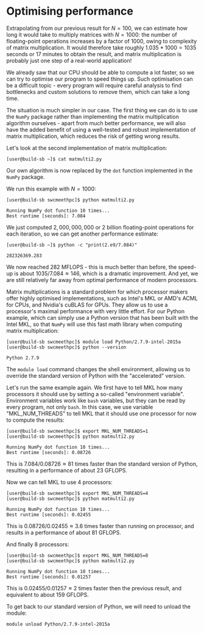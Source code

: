 # Optimising performance

Extrapolating from our previous result for $N=100$, we can estimate how long it would take to multiply matrices with $N=1000$: the number of floating-point operations increases by a factor of $1000$, owing to complexity of matrix multiplication. It would therefore take roughly $1.035*1000=1035$ seconds or 17 minutes to obtain the result, and matrix multiplication is probably just one step of a real-world application!

We already saw that our CPU should be able to compute a lot faster, so we can try to optimise our program to speed things up. Such optimisation can be a difficult topic - every program will require careful analysis to find bottlenecks and custom solutions to remove them, which can take a long time.

The situation is much simpler in our case. The first thing we can do is to use the `NumPy` package rather than implementing the matrix multiplication algorithm ourselves - apart from much better performance, we will also have the added benefit of using a well-tested and robust implementation of matrix multiplication, which reduces the risk of getting wrong results.

Let's look at the second implementation of matrix multiplication:
```
[user@build-sb ~]$ cat matmulti2.py
```
Our own algorithm is now replaced by the `dot` function implemented in the `NumPy` package.

We run this example with $N=1000$:
```
[user@build-sb swcmeethpc]$ python matmulti2.py
```
~~~ {.output}
Running NumPy dot function 10 times...
Best runtime [seconds]: 7.084
~~~

We just computed $2,000,000,000$ or 2 billion floating-point operations for each iteration, so we can get another performance estimate:
```
[user@build-sb ~]$ python -c "print(2.e9/7.084)"
```
~~~ {.python}
282326369.283
~~~
We now reached 282 MFLOPS - this is much better than before, the speed-up is about $1035/7.084\approx 146$, which is a dramatic improvement. And yet, we are still relatively far away from optimal performance of modern processors.

Matrix multiplications is a standard problem for which processor makers offer highly optimised implementations, such as Intel's MKL or AMD's ACML for CPUs, and Nvidia's cuBLAS for GPUs. They allow us to use a processor's maximal performance with very little effort. For our Python example, which can simply use a Python version that has been built with the Intel MKL, so that `NumPy` will use this fast math library when computing matrix multiplication:
```
[user@build-sb swcmeethpc]$ module load Python/2.7.9-intel-2015a
[user@build-sb swcmeethpc]$ python --version
```
~~~ {.output}
Python 2.7.9
~~~
The `module load` command changes the shell environment, allowing us to override the standard version of Python with the "accelerated" version.

Let's run the same example again. We first have to tell MKL how many processors it should use by setting a so-called "environment variable". Environment variables work like `bash` variables, but they can be read by every program, not only `bash`. In this case, we use variable "MKL\_NUM\_THREADS" to tell MKL that it should use one processor for now to compute the results:
```
[user@build-sb swcmeethpc]$ export MKL_NUM_THREADS=1
[user@build-sb swcmeethpc]$ python matmulti2.py
```
~~~ {.output}
Running NumPy dot function 10 times...
Best runtime [seconds]: 0.08726
~~~

This is $7.084/0.08726\approx 81$ times faster than the standard version of Python, resulting in a performance of about 23 GFLOPS.

Now we can tell MKL to use 4 processors:
```
[user@build-sb swcmeethpc]$ export MKL_NUM_THREADS=4
[user@build-sb swcmeethpc]$ python matmulti2.py
```
~~~ {.output}
Running NumPy dot function 10 times...
Best runtime [seconds]: 0.02455

~~~

This is $0.08726/0.02455\approx 3.6$ times faster than running on processor, and results in a performance of about 81 GFLOPS.

And finally 8 processors:
```
[user@build-sb swcmeethpc]$ export MKL_NUM_THREADS=8
[user@build-sb swcmeethpc]$ python matmulti2.py
```
~~~ {.output}
Running NumPy dot function 10 times...
Best runtime [seconds]: 0.01257
~~~

This is $0.02455/0.01257\approx 2$ times faster then the previous result, and equivalent to about 159 GFLOPS.

To get back to our standard version of Python, we will need to unload the module:
```
module unload Python/2.7.9-intel-2015a
```
